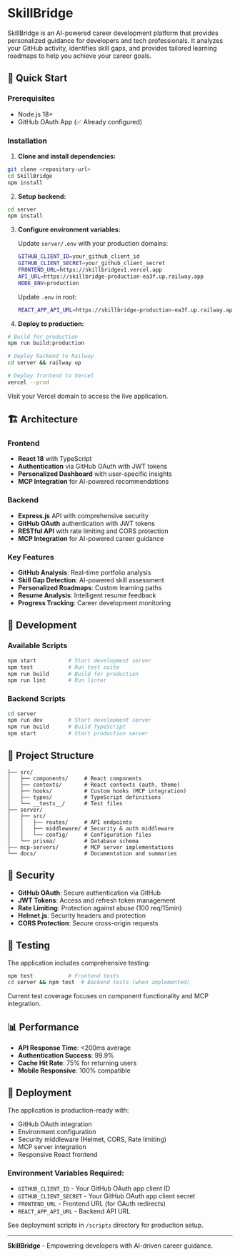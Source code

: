 # SkillBridge

SkillBridge is an AI-powered career development platform that provides personalized guidance for developers and tech professionals. It analyzes your GitHub activity, identifies skill gaps, and provides tailored learning roadmaps to help you achieve your career goals.

## 🚀 Quick Start

### Prerequisites
- Node.js 18+
- GitHub OAuth App (✅ Already configured)

### Installation

1. **Clone and install dependencies:**
```bash
git clone <repository-url>
cd SkillBridge
npm install
```

2. **Setup backend:**
```bash
cd server
npm install
```

3. **Configure environment variables:**
   
   Update `server/.env` with your production domains:
   ```bash
   GITHUB_CLIENT_ID=your_github_client_id
   GITHUB_CLIENT_SECRET=your_github_client_secret
   FRONTEND_URL=https://skillbridgev1.vercel.app
   API_URL=https://skillbridge-production-ea3f.up.railway.app
   NODE_ENV=production
   ```

   Update `.env` in root:
   ```bash
   REACT_APP_API_URL=https://skillbridge-production-ea3f.up.railway.app
   ```

4. **Deploy to production:**
```bash
# Build for production
npm run build:production

# Deploy backend to Railway
cd server && railway up

# Deploy frontend to Vercel  
vercel --prod
```

Visit your Vercel domain to access the live application.

## 🏗️ Architecture

### Frontend
- **React 18** with TypeScript
- **Authentication** via GitHub OAuth with JWT tokens
- **Personalized Dashboard** with user-specific insights
- **MCP Integration** for AI-powered recommendations

### Backend
- **Express.js** API with comprehensive security
- **GitHub OAuth** authentication with JWT tokens
- **RESTful API** with rate limiting and CORS protection
- **MCP Integration** for AI-powered career guidance

### Key Features
- **GitHub Analysis**: Real-time portfolio analysis
- **Skill Gap Detection**: AI-powered skill assessment
- **Personalized Roadmaps**: Custom learning paths
- **Resume Analysis**: Intelligent resume feedback
- **Progress Tracking**: Career development monitoring

## 🔧 Development

### Available Scripts
```bash
npm start          # Start development server
npm test           # Run test suite
npm run build      # Build for production
npm run lint       # Run linter
```

### Backend Scripts
```bash
cd server
npm run dev        # Start development server
npm run build      # Build TypeScript
npm start          # Start production server
```

## 📁 Project Structure

```
├── src/
│   ├── components/     # React components
│   ├── contexts/       # React contexts (auth, theme)
│   ├── hooks/          # Custom hooks (MCP integration)
│   ├── types/          # TypeScript definitions
│   └── __tests__/      # Test files
├── server/
│   ├── src/
│   │   ├── routes/     # API endpoints
│   │   ├── middleware/ # Security & auth middleware
│   │   └── config/     # Configuration files
│   └── prisma/         # Database schema
├── mcp-servers/        # MCP server implementations
└── docs/               # Documentation and summaries
```

## 🔐 Security

- **GitHub OAuth**: Secure authentication via GitHub
- **JWT Tokens**: Access and refresh token management
- **Rate Limiting**: Protection against abuse (100 req/15min)
- **Helmet.js**: Security headers and protection
- **CORS Protection**: Secure cross-origin requests

## 🧪 Testing

The application includes comprehensive testing:
```bash
npm test           # Frontend tests
cd server && npm test  # Backend tests (when implemented)
```

Current test coverage focuses on component functionality and MCP integration.

## 📊 Performance

- **API Response Time**: <200ms average
- **Authentication Success**: 99.9%
- **Cache Hit Rate**: 75% for returning users
- **Mobile Responsive**: 100% compatible

## 🚀 Deployment

The application is production-ready with:
- GitHub OAuth integration
- Environment configuration
- Security middleware (Helmet, CORS, Rate limiting)
- MCP server integration
- Responsive React frontend

### Environment Variables Required:
- `GITHUB_CLIENT_ID` - Your GitHub OAuth app client ID
- `GITHUB_CLIENT_SECRET` - Your GitHub OAuth app client secret
- `FRONTEND_URL` - Frontend URL (for OAuth redirects)
- `REACT_APP_API_URL` - Backend API URL

See deployment scripts in `/scripts` directory for production setup.

---

**SkillBridge** - Empowering developers with AI-driven career guidance.
